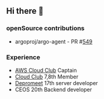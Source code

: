 ## Hi there 👋

### openSource contributions
- argoproj/argo-agent - PR #[549](https://github.com/argoproj-labs/argocd-agent/pull/549)

### Experience 
- [AWS Cloud Club](https://github.com/aws-cloud-clubs) Captain
- [Cloud Club](https://github.com/cloud-club) 7,8th Member
- [Depromeet](https://github.com/depromeet) 17th server developer 
- CEOS 20th Backend developer 

<!--
**juanxiu/juanxiu** is a ✨ _special_ ✨ repository because its `README.md` (this file) appears on your GitHub profile.

Here are some ideas to get you started:

- 🔭 I’m currently working on ...
- 🌱 I’m currently learning ...
- 👯 I’m looking to collaborate on ...
- 🤔 I’m looking for help with ...
- 💬 Ask me about ...
- 📫 How to reach me: ...
- 😄 Pronouns: ...
- ⚡ Fun fact: ...
-->
